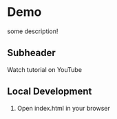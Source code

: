 # Demo
some description!

## Subheader
Watch tutorial on YouTube

## Local Development
1. Open index.html in your browser
